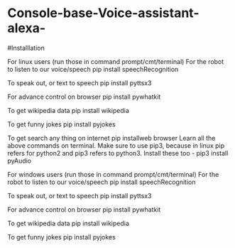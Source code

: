 # Console-base-Voice-assistant-alexa-

#Installlation

For linux users
(run those in command prompt/cmt/terminal) For the robot to listen to our voice/speech pip install speechRecognition

To speak out, or text to speech pip install pyttsx3

For advance control on browser pip install pywhatkit

To get wikipedia data pip install wikipedia

To get funny jokes pip install pyjokes

To get search any thing on internet pip installweb browser
Learn all the above commands on terminal. Make sure to use pip3, because in linux pip refers for python2 and pip3 refers to python3. Install these too - pip3 install pyAudio

For windows users
(run those in command prompt/cmt/terminal) For the robot to listen to our voice/speech pip install speechRecognition

To speak out, or text to speech pip install pyttsx3

For advance control on browser pip install pywhatkit

To get wikipedia data pip install wikipedia

To get funny jokes pip install pyjokes
